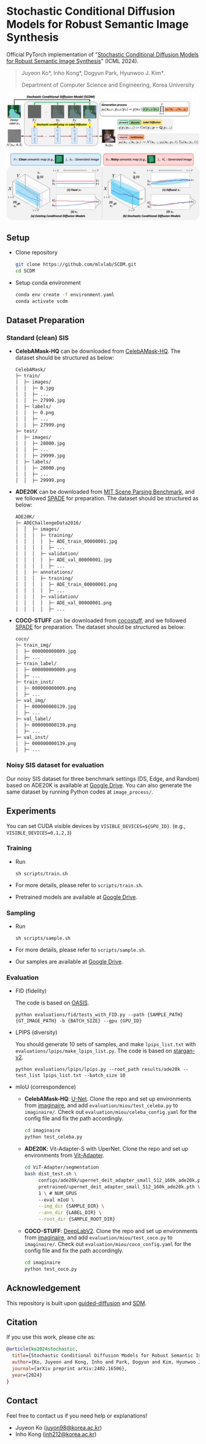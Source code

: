 # Stochastic Conditional Diffusion Models for Robust Semantic Image Synthesis

Official PyTorch implementation of "[Stochastic Conditional Diffusion Models for Robust Semantic Image Synthesis](https://arxiv.org/abs/2402.16506)" (ICML 2024).
> Juyeon Ko*, Inho Kong*, Dogyun Park, Hyunwoo J. Kim†. 
> 
> Department of Computer Science and Engineering, Korea University

![SCDM Framework](./asset/framework.png)

![SCDM Motivation](./asset/motivation.png)

## Setup
- Clone repository
  
  ```bash
  git clone https://github.com/mlvlab/SCDM.git
  cd SCDM
  ```
- Setup conda environment
  
  ```bash
  conda env create -f environment.yaml
  conda activate scdm
  ```

## Dataset Preparation

### Standard (clean) SIS
- **CelebAMask-HQ** can be downloaded from [CelebAMask-HQ](https://github.com/switchablenorms/CelebAMask-HQ). The dataset should be structured as below:
  ```
  CelebAMask/
  ├─ train/
  │  ├─ images/
  │  │  ├─ 0.jpg
  │  │  ├─ ...
  │  │  ├─ 27999.jpg
  │  ├─ labels/
  │  │  ├─ 0.png
  │  │  ├─ ...
  │  │  ├─ 27999.png
  ├─ test/
  │  ├─ images/
  │  │  ├─ 28000.jpg
  │  │  ├─ ...
  │  │  ├─ 29999.jpg
  │  ├─ labels/
  │  │  ├─ 28000.png
  │  │  ├─ ...
  │  │  ├─ 29999.png
  ```
  
- **ADE20K** can be downloaded from [MIT Scene Parsing Benchmark](http://data.csail.mit.edu/places/ADEchallenge/ADEChallengeData2016.zip), and we followed [SPADE](https://github.com/NVlabs/SPADE?tab=readme-ov-file#dataset-preparation) for preparation. The dataset should be structured as below:
  ```
  ADE20K/
  ├─ ADEChallengeData2016/
  │  │  ├─ images/
  │  │  │  ├─ training/
  │  │  │  │  ├─ ADE_train_00000001.jpg
  │  │  │  │  ├─ ...
  │  │  │  ├─ validation/
  │  │  │  │  ├─ ADE_val_00000001.jpg
  │  │  │  │  ├─ ...
  │  │  ├─ annotations/
  │  │  │  ├─ training/
  │  │  │  │  ├─ ADE_train_00000001.png
  │  │  │  │  ├─ ...
  │  │  │  ├─ validation/
  │  │  │  │  ├─ ADE_val_00000001.png
  │  │  │  │  ├─ ...
  ```

- **COCO-STUFF** can be downloaded from [cocostuff](https://github.com/nightrome/cocostuff), and we followed [SPADE](https://github.com/NVlabs/SPADE?tab=readme-ov-file#dataset-preparation) for preparation. The dataset should be structured as below:
  ```
  coco/
  ├─ train_img/
  │  ├─ 000000000009.jpg
  │  ├─ ...
  ├─ train_label/
  │  ├─ 000000000009.png
  │  ├─ ...
  ├─ train_inst/
  │  ├─ 000000000009.png
  │  ├─ ...
  ├─ val_img/
  │  ├─ 000000000139.jpg
  │  ├─ ...
  ├─ val_label/
  │  ├─ 000000000139.png
  │  ├─ ...
  ├─ val_inst/
  │  ├─ 000000000139.png
  │  ├─ ...
  ```

### Noisy SIS dataset for evaluation
Our noisy SIS dataset for three benchmark settings (DS, Edge, and Random) based on ADE20K is available at [Google Drive](https://drive.google.com/drive/folders/1KvGETbHUaqnLcslkwDxcWzoU7ixtvy9L?usp=sharing).
You can also generate the same dataset by running Python codes at `image_process/`.

## Experiments
You can set CUDA visible devices by `VISIBLE_DEVICES=${GPU_ID}`. (e.g., `VISIBLE_DEVICES=0,1,2,3`)

### Training
- Run
  
  ```
  sh scripts/train.sh
  ```
- For more details, please refer to `scripts/train.sh`.
- Pretrained models are available at [Google Drive](https://drive.google.com/drive/folders/1OGrIyYuk7EtFwBuHsD1DkN9cSHCOqq-w?usp=sharing).

### Sampling
- Run
  
  ```
  sh scripts/sample.sh
  ```
- For more details, please refer to `scripts/sample.sh`.
- Our samples are available at [Google Drive](https://drive.google.com/drive/folders/1bNRX1PC2Q_rH0Nudk9QSmVQ2O-E4D8D0?usp=sharing).

### Evaluation
- FID (fidelity)

  The code is based on [OASIS](https://github.com/boschresearch/OASIS).

  ```
  python evaluations/fid/tests_with_FID.py --path {SAMPLE_PATH} {GT_IMAGE_PATH} -b {BATCH_SIZE} --gpu {GPU_ID}
  ```
  
- LPIPS (diversity)

  You should generate 10 sets of samples, and make `lpips_list.txt` with `evaluations/lpips/make_lpips_list.py`. The code is based on [stargan-v2](https://github.com/clovaai/stargan-v2).
    
  ```
  python evaluations/lpips/lpips.py --root_path results/ade20k --test_list lpips_list.txt --batch_size 10
  ```
  
- mIoU (correspondence)
  - **CelebAMask-HQ**: [U-Net](https://github.com/NVlabs/imaginaire/blob/master/imaginaire/evaluation/segmentation/celebamask_hq.py). Clone the repo and set up environments from [imaginaire](https://github.com/NVlabs/imaginaire), and add `evaluation/miou/test_celeba.py` to `imaginaire/`. Check out `evaluation/miou/celeba_config.yaml` for the config file and fix the path accordingly.
    
    ```bash
    cd imaginaire
    python test_celeba.py
    ```
    
  - **ADE20K**: Vit-Adapter-S with UperNet. Clone the repo and set up environments from [Vit-Adapter](https://github.com/czczup/ViT-Adapter/tree/main/segmentation).
    
    ```bash
    cd ViT-Adapter/segmentation
    bash dist_test.sh \
         configs/ade20k/upernet_deit_adapter_small_512_160k_ade20k.py \
         pretrained/upernet_deit_adapter_small_512_160k_ade20k.pth \
         1 \ # NUM_GPUS
         --eval mIoU \
         --img_dir {SAMPLE_DIR} \
         --ann_dir {LABEL_DIR} \
         --root_dir {SAMPLE_ROOT_DIR}
    ```
  - **COCO-STUFF**: [DeepLabV2](https://github.com/NVlabs/imaginaire/blob/master/imaginaire/evaluation/segmentation/cocostuff.py). Clone the repo and set up environments from [imaginaire](https://github.com/NVlabs/imaginaire), and add `evaluation/miou/test_coco.py` to `imaginaire/`. Check out `evaluation/miou/coco_config.yaml` for the config file and fix the path accordingly.
    

    ```bash
    cd imaginaire
    python test_coco.py
    ```

## Acknowledgement

This repository is built upon [guided-diffusion](https://github.com/openai/guided-diffusion) and [SDM](https://github.com/WeilunWang/semantic-diffusion-model).

## Citation
If you use this work, please cite as:
```bibtex
@article{ko2024stochastic,
  title={Stochastic Conditional Diffusion Models for Robust Semantic Image Synthesis},
  author={Ko, Juyeon and Kong, Inho and Park, Dogyun and Kim, Hyunwoo J},
  journal={arXiv preprint arXiv:2402.16506},
  year={2024}
}
```

## Contact

Feel free to contact us if you need help or explanations!

- Juyeon Ko (juyon98@korea.ac.kr)
- Inho Kong (inh212@korea.ac.kr)
